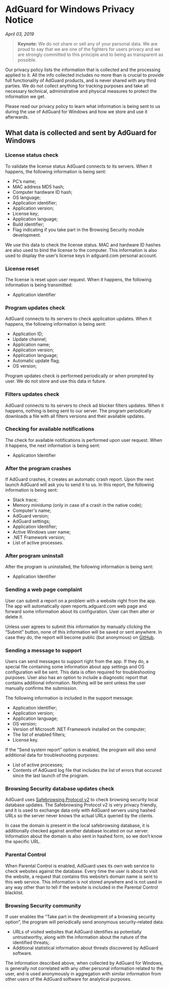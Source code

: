 # AdGuard for Windows Privacy Notice
*April 03, 2019*
> **Keynote:** We do not share or sell any of your personal data. We are proud to say that we are one of the fighters for users privacy and we are strongly committed to this principle and to being as transparent as possible.

Our privacy policy lists the information that is collected and the processing applied to it. All the info collected includes no more than is crucial to provide full functionality of AdGuard products, and is never shared with any third parties. We do not collect anything for tracking purposes and take all necessary technical, administrative and physical measures to protect the information we get.

Please read our privacy policy to learn what information is being sent to us during the use of AdGuard for Windows and how we store and use it afterwards.

## What data is collected and sent by AdGuard for Windows

### License status check

To validate the license status AdGuard connects to its servers. When it happens, the following information is being sent:

* PC’s name;
* MAC address MD5 hash;
* Computer hardware ID hash;
* OS language;
* Application identifier;
* Application version;
* License key;
* Application language;
* Build identifier;
* Flag indicating if you take part in the Browsing Security module development.

We use this data to check the license status. MAC and hardware ID hashes are also used to bind the license to the computer. This information is also used to display the user’s license keys in adguard.com personal account.

### License reset

The license is reset upon user request. When it happens, the following information is being transmitted:

* Application identifier

### Program updates check

AdGuard connects to its servers to check application updates. When it happens, the following information is being sent:

* Application ID;
* Update channel;
* Application name;
* Application version;
* Application language;
* Automatic update flag;
* OS version;

Program updates check is performed periodically or when prompted by user. We do not store and use this data in future.

### Filters updates check

AdGuard connects to its servers to check ad blocker filters updates. When it happens, nothing  is being sent to our server. The program periodically downloads a file with all filters versions and their available updates.

### Checking for available notifications

The check for available notifications is performed upon user request. When it happens, the next information is being sent:

* Application Identifier

### After the program crashes

If AdGuard crashes, it creates an automatic crash report. Upon the next launch AdGuard will ask you to send it to us. In this report, the following information is being sent:

* Stack trace;
* Memory minidump (only in case of a crash in the native code);
* Computer's name;
* AdGuard version;
* AdGuard settings;
* Application Identifier;
* Active Windows user name;
* .NET Framework version;
* List of active processes.

### After program uninstall

After the program is uninstalled, the following information is being sent:

* Application Identifier

### Sending a web page complaint

User can submit a report on a problem with a website right from the app. The app will automatically open reports.adguard.com web page and forward some information about its configuration. User can then alter or delete it.

Unless user agrees to submit this information by manually clicking the “Submit” button, none of this information will be saved or sent anywhere. In case they do, the report will become public (but anonymous) on [GitHub](https://github.com/adguardteam/adguardfilters/issues).

### Sending a message to support

Users can send messages to support right from the app. If they do, a special file containing some information about app settings and OS configuration will be sent. This data is often required for troubleshooting purposes. User also has an option to include a diagnostic report that contains additional information. Nothing will be sent unless the user manually confirms the submission.

The following information is included in the support message:

* Application identifier;
* Application version;
* Application language;
* OS version;
* Version of Microsoft .NET Framework installed on the computer;
* The list of enabled filters;
* License key.

If the “Send system report” option is enabled, the program will also send additional data for troubleshooting purposes:

* List of active processes;
* Contents of AdGuard log file that includes the list of errors that occured since the last launch of the program.

### Browsing Security database updates check

AdGuard uses [Safebrowsing Protocol v2](https://developers.google.com/safe-browsing/) to check browsing security local database updates. The Safebrowsing Protocol v2 is very privacy friendly, and it is used to exchange data only with AdGuard servers using hashed URLs so the server never knows the actual URLs queried by the clients. 

In case the domain is present in the local safebrowsing database, it is additionally checked against another database located on our server. Information about the domain is also sent in hashed form, so we don’t know the specific URL.

### Parental Control

When Parental Control is enabled, AdGuard uses its own web service to check websites against the database. Every time the user is about to visit the website, a request that contains this website’s domain name is sent to this web service. This information is not stored anywhere and is not used in any way other than to tell if the website is included in the Parental Control blacklist.

### Browsing Security community

If user enables the “Take part in the development of a browsing security option”, the program will periodically send anonymous security-related data:

* URLs of visited websites that AdGuard identifies as potentially untrustworthy, along with the information about the nature of the identified threats;.
* Additional statistical information about threats discovered by AdGuard software.

The information described above, when collected by AdGuard for Windows, is generally not correlated with any other personal information related to the user, and is used anonymously in aggregation with similar information from other users of the AdGuard software for analytical purposes.
